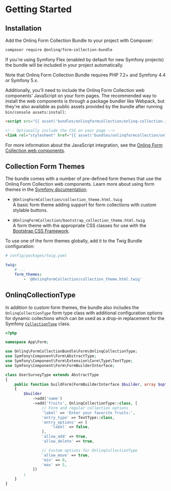 # Getting Started

## Installation

Add the Onlinq Form Collection Bundle to your project with Composer:

```bash
composer require @onlinq/form-collection-bundle
```

If you're using Symfony Flex (enabled by default for new Symfony projects) the
bundle will be included in your project automatically.

Note that Onlinq Form Collection Bundle requires PHP 7.2+ and Symfony 4.4 or
Symfony 5.x.

Additionally, you'll need to include the Onlinq Form Collection web components'
JavaScript on your form pages. The recommended way to install the web components
is through a package bundler like Webpack, but they're also available as public
assets provided by the bundle after running `bin/console assets:install`:

```html
<script src="{{ asset('bundles/onlinqformcollection/onlinq-collection.js') }}"></script>

<!-- Optionally include the CSS on your page -->
<link rel="stylesheet" href="{{ asset('bundles/onlinqformcollection/onlinq-collection.css') }}">
```

For more information about the JavaScript integration, see the [Onlinq Form Collection web components][component].

## Collection Form Themes

The bundle comes with a number of pre-defined form themes that use the Onlinq
Form Collection web components. Learn more about using form themes in the
[Symfony documentation][form-themes].

- `@OnlinqFormCollection/collection_theme.html.twig`  
  A basic form theme adding support for form collections with custom stylable
  buttons.

- `@OnlinqFormCollection/bootstrap_collection_theme.html.twig`  
  A form theme with the appropriate CSS classes for use with the [Bootstrap CSS Framework][bootstrap].

To use one of the form themes globally, add it to the Twig Bundle configuration:

```yaml
# config/packages/twig.yaml

twig:
    # ...
    form_themes:
        - '@OnlinqFormCollection/collection_theme.html.twig'
```

## OnlinqCollectionType

In addition to custom form themes, the bundle also includes the `OnlinqCollectionType`
form type class with additional configuration options for dynamic collections
which can be used as a drop-in replacement for the Symfony [`CollectionType`][collection-type]
class.

```php
<?php

namespace App\Form;

use Onlinq\FormCollectionBundle\Form\OnlinqCollectionType;
use Symfony\Component\Form\AbstractType;
use Symfony\Component\Form\Extension\Core\Type\TextType;
use Symfony\Component\Form\FormBuilderInterface;

class UserSurveyType extends AbstractType
{
    public function buildForm(FormBuilderInterface $builder, array $options): void
    {
        $builder
            ->add('name')
            ->add('fruits', OnlinqCollectionType::class, [
                // Form and regular collection options
                'label' => 'Enter your favorite fruits:',
                'entry_type' => TextType::class,
                'entry_options' => [
                    'label' => false,
                ],
                'allow_add' => true,
                'allow_delete' => true,

                // Custom options for OnlinqCollectionType
                'allow_move' => true,
                'min' => 0,
                'max' => 5,
            ])
        ;
    }
}
```

[component]: https://github.com/onlinq/form-collection
[bootstrap]: https://getbootstrap.com/
[form-themes]: https://symfony.com/doc/current/form/form_themes.html
[collection-type]: https://symfony.com/doc/current/reference/forms/types/collection.html
